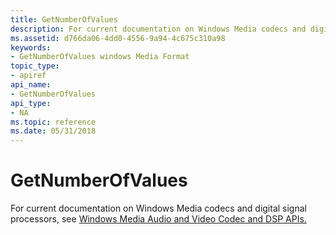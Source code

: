 ```yaml
---
title: GetNumberOfValues
description: For current documentation on Windows Media codecs and digital signal processors, see Windows Media Audio and Video Codec and DSP APIs.
ms.assetid: d766da06-4dd0-4556-9a94-4c675c310a98
keywords:
- GetNumberOfValues windows Media Format
topic_type:
- apiref
api_name:
- GetNumberOfValues
api_type:
- NA
ms.topic: reference
ms.date: 05/31/2018
---
```


# GetNumberOfValues

For current documentation on Windows Media codecs and digital signal processors, see [Windows Media Audio and Video Codec and DSP APIs.](https://msdn.microsoft.com/library/Dd464626(v=VS.85).aspx)

 

 




